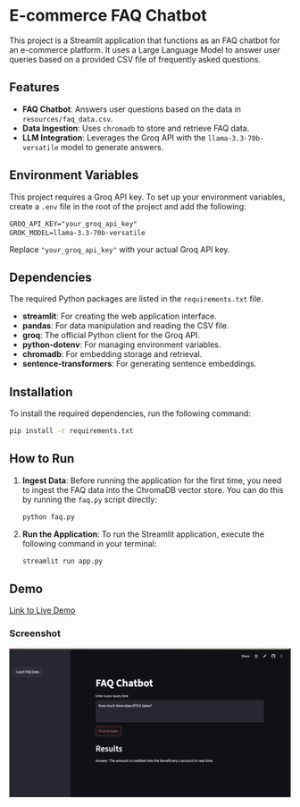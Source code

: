 # E-commerce FAQ Chatbot

This project is a Streamlit application that functions as an FAQ chatbot for an e-commerce platform. It uses a Large Language Model to answer user queries based on a provided CSV file of frequently asked questions.

## Features

-   **FAQ Chatbot**: Answers user questions based on the data in `resources/faq_data.csv`.
-   **Data Ingestion**: Uses `chromadb` to store and retrieve FAQ data.
-   **LLM Integration**: Leverages the Groq API with the `llama-3.3-70b-versatile` model to generate answers.

## Environment Variables

This project requires a Groq API key. To set up your environment variables, create a `.env` file in the root of the project and add the following:

```
GROQ_API_KEY="your_groq_api_key"
GROK_MODEL=llama-3.3-70b-versatile
```

Replace `"your_groq_api_key"` with your actual Groq API key.

## Dependencies

The required Python packages are listed in the `requirements.txt` file.

-   **streamlit**: For creating the web application interface.
-   **pandas**: For data manipulation and reading the CSV file.
-   **groq**: The official Python client for the Groq API.
-   **python-dotenv**: For managing environment variables.
-   **chromadb**: For embedding storage and retrieval.
-   **sentence-transformers**: For generating sentence embeddings.

## Installation

To install the required dependencies, run the following command:

```bash
pip install -r requirements.txt
```

## How to Run

1.  **Ingest Data**: Before running the application for the first time, you need to ingest the FAQ data into the ChromaDB vector store. You can do this by running the `faq.py` script directly:

    ```bash
    python faq.py
    ```

2.  **Run the Application**: To run the Streamlit application, execute the following command in your terminal:

    ```bash
    streamlit run app.py
    ```

## Demo

<a href="https://faq-chatbot-lcnst9mjw8xfittcxavhbx.streamlit.app/" target="_blank">Link to Live Demo</a>

### Screenshot

![Screenshot of the application](image.png)
